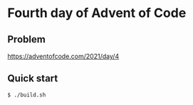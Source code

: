 # Fourth day of Advent of Code

## Problem
<https://adventofcode.com/2021/day/4>

## Quick start
```console
$ ./build.sh
```
